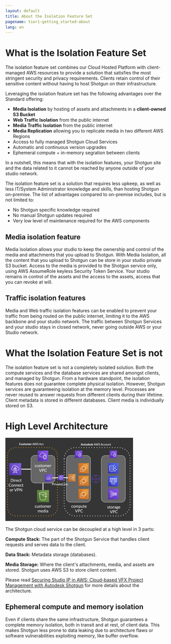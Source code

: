 ```yaml
---
layout: default
title: About the Isolation Feature Set
pagename: tier1-getting_started-about
lang: en
---
```


# What is the Isolation Feature Set

The isolation feature set combines our Cloud Hosted Platform with client-managed AWS resources to provide a solution that satisfies the most stringent security and privacy requirements. Clients retain control of their sensitive content without having to host Shotgun on their infrastructure.

Leveraging the isolation feature set has the following advantages over the Standard offering:

* **Media Isolation** by hosting of assets and attachments in a **client-owned S3 Bucket**
* **Web Traffic Isolation** from the public internet
* **Media Traffic Isolation** from the public internet
* **Media Replication** allowing you to replicate media in two different AWS Regions
* Access to fully managed Shotgun Cloud Services
* Automatic and continuous version upgrades
* Ephemeral compute + in-memory segration between clients

In a nutshell, this means that with the isolation features, your Shotgun site and the data related to it cannot be reached by anyone outside of your studio network.

The isolation feature set is a solution that requires less upkeep, as well as less IT/System Administrator knowledge and skills, than hosting Shotgun on-premise. The list of advantages compared to on-premise includes, but is not limited to:

* No Shotgun specific knowledge required
* No manual Shotgun updates required
* Very low level of maintenance required for the AWS components

## Media isolation feature
Media Isolation allows your studio to keep the ownership and control of the media and attachments that you upload to Shotgun. With Media Isolation, all the content that you upload to Shotgun can be store in your studio private S3 bucket. Access to the media is provided to the Shotgun service only, using AWS AssumeRole keyless Security Token Service. Your studio remains in control of the assets and the access to the assets, access that you can revoke at will.

## Traffic isolation features
Media and Web traffic isolation features can be enabled to prevent your traffic from being routed on the public internet, limiting it to the AWS backbone and your studio network. The traffic between Shotgun Services and your studio stays in closed network, never going outside AWS or your Studio network.


# What the Isolation Feature Set is not

The isolation feature set is not a completely isolated solution. Both the compute services and the database services are shared amongst clients, and managed by Shotgun. From a hardware standpoint, the isolation features does not guarantee complete physical isolation. However, Shotgun services are guaranteeing isolation at the memory level. Processes are never reused to answer requests from different clients during their lifetime. Client metadata is stored in different databases. Client media is individually stored on S3.


# High Level Architecture
![tier1-arch](../images/tier1-about-arch.png)

The Shotgun cloud service  can be decoupled at a high level in 3 parts:

**Compute Stack:** The part of the Shotgun Service that handles client requests and serves data to the client.

**Data Stack:** Metadata storage (databases).

**Media Storage:** Where the client's attachments, media, and assets are stored. Shotgun uses AWS S3 to store client content.

Please read [Securing Studio IP in AWS: Cloud-based VFX Project Management with Autodesk Shotgun](https://aws.amazon.com/blogs/media/securing-studio-ip-in-aws-cloud-based-vfx-project-management-with-autodesk-shotgun/) for more details about the architecture.

## Ephemeral compute and memory isolation
Even if clients share the same infrastructure, Shotgun guarantees a complete memory isolation, both in transit and at rest, of client data. This makes Shotgun less prone to data leaking due to architecture flaws or software vulnerabilities exploiting memory, like buffer overflow.
